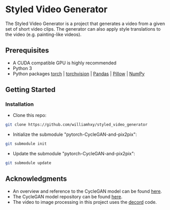 # Styled Video Generator
The Styled Video Generator is a project that generates a video from a given set of short video clips. 
The generator can also apply style translations to the video (e.g. painting-like videos). 

## Prerequisites
- A CUDA compatible GPU is highly recommended
- Python 3
- Python packages [torch](https://pypi.org/project/torch/) | [torchvision](https://github.com/pytorch/vision) | [Pandas](https://pandas.pydata.org/) | [Pillow](https://python-pillow.org/) | [NumPy](https://numpy.org/)

## Getting Started
### Installation
- Clone this repo:
```bash
git clone https://github.com/williamhxy/styled_video_generator
```

- Initialize the submodule "pytorch-CycleGAN-and-pix2pix":
```bash
git submodule init
```

- Update the submodule "pytorch-CycleGAN-and-pix2pix":
```bash
git submodule update
```

## Acknowledgments
- An overview and reference to the CycleGAN model can be found [here](https://junyanz.github.io/CycleGAN/).
- The CycleGAN model repository can be found [here](https://github.com/junyanz/pytorch-CycleGAN-and-pix2pix).
- The video to image processing in this project uses the [decord](https://github.com/dmlc/decord) code. 


